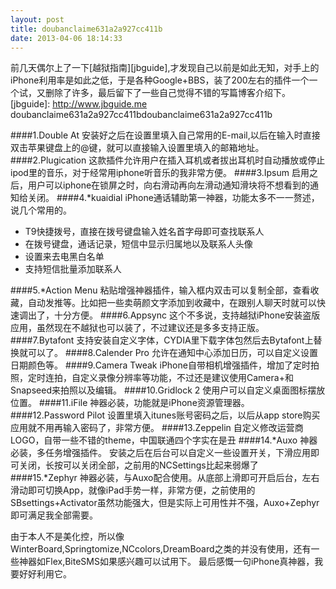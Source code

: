 ```yaml
--- 
layout: post
title: doubanclaime631a2a927cc411b
date: 2013-04-06 18:14:33
---
```


前几天偶尔上了一下[越狱指南][jbguide],才发现自己以前是如此无知，对手上的iPhone利用率是如此之低，于是各种Google+BBS，装了200左右的插件一个一个试，又删除了许多，最后留下了一些自己觉得不错的写篇博客介绍下。
[jbguide]: http://www.jbguide.me
doubanclaime631a2a927cc411bdoubanclaime631a2a927cc411b

####1.Double At
安装好之后在设置里填入自己常用的E-mail,以后在输入时直接双击苹果键盘上的@键，就可以直接输入设置里填入的邮箱地址。
####2.Plugication
这款插件允许用户在插入耳机或者拔出耳机时自动播放或停止ipod里的音乐，对于经常用iphone听音乐的我非常方便。
####3.Ipsum
启用之后，用户可以iphone在锁屏之时，向右滑动再向左滑动通知滑块将不想看到的通知给关闭。
####4.*kuaidial
iPhone通话辅助第一神器，功能太多不一一赘述，说几个常用的。

* T9快捷拨号，直接在拨号键盘输入姓名首字母即可查找联系人
* 在拨号键盘，通话记录，短信中显示归属地以及联系人头像
* 设置来去电黑白名单
* 支持短信批量添加联系人

####5.*Action Menu
粘贴增强神器插件，输入框内双击可以复制全部，查看收藏，自动发推等。比如把一些卖萌颜文字添加到收藏中，在跟别人聊天时就可以快速调出了，十分方便。
####6.Appsync
这个不多说，支持越狱iPhone安装盗版应用，虽然现在不越狱也可以装了，不过建议还是多多支持正版。
####7.Bytafont
支持安装自定义字体，CYDIA里下载字体包然后去Bytafont上替换就可以了。
####8.Calender Pro
允许在通知中心添加日历，可以自定义设置日期颜色等。
####9.Camera Tweak
iPhone自带相机增强插件，增加了定时拍照，定时连拍，自定义录像分辨率等功能，不过还是建议使用Camera+和Snapseed来拍照以及编辑。
####10.Gridlock 2
使用户可以自定义桌面图标摆放位置。
####11.iFile
神器必装，功能就是iPhone资源管理器。
####12.Password Pilot
设置里填入itunes账号密码之后，以后从app store购买应用就不用再输入密码了，非常方便。
####13.Zeppelin
自定义修改运营商LOGO，自带一些不错的theme，中国联通四个字实在是丑
####14.*Auxo
神器必装，多任务增强插件。
安装之后在后台可以自定义一些设置开关，下滑应用即可关闭，长按可以关闭全部，之前用的NCSettings比起来弱爆了
####15.*Zephyr
神器必装，与Auxo配合使用。从底部上滑即可开启后台，左右滑动即可切换App，就像iPad手势一样，非常方便，之前使用的SBsettings+Activator虽然功能强大，但是实际上可用性并不强，Auxo+Zephyr即可满足我全部需要。

由于本人不是美化控，所以像WinterBoard,Springtomize,NCcolors,DreamBoard之类的并没有使用，还有一些神器如Flex,BiteSMS如果感兴趣可以试用下。
最后感慨一句iPhone真神器，我要好好利用它。